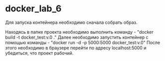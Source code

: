 # docker_lab_6

Для запуска контейнера необходимо сначала собрать образ.

Находясь в папке проекта необходимо выполнить команду - "docker build -t docker_test:v.0 ."
Далее необходимо запустить контейнер с помощью команды - "docker run -d -p 5000:5000 docker_test:v.0"
После этого необходимо в браузере перейти по адресу localhost:5000 и убедиться, что проект рабочий.

